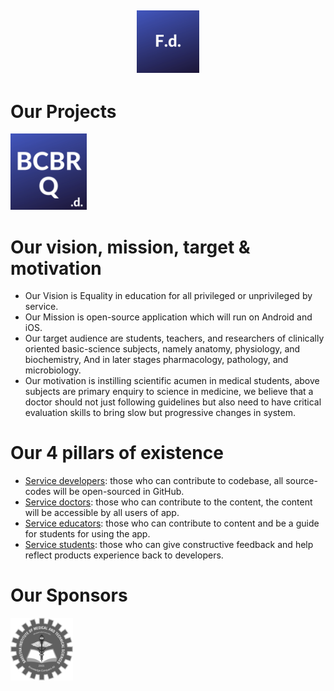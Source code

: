 
## <p align="center"><img alt="flutter doctor logo" src="logos/FdCBlue.png" width="100"></p>

##
# Our Projects
 [<img alt="flutter doctor logo" src="logos/BCBRCBlue.png" width="122">](BCBR/BCBR_Q_Bank.md)

  
# Our vision, mission, target & motivation 
* Our Vision is Equality in education for all privileged or unprivileged by service.
* Our Mission is open-source application which will run on Android and iOS. 
* Our target audience are students, teachers, and researchers of clinically oriented basic-science subjects, namely anatomy, physiology, and biochemistry, And in later stages pharmacology, pathology, and microbiology.
* Our motivation is instilling scientific acumen in medical students, above subjects are primary enquiry to science in medicine, we believe that a doctor should not just following guidelines but also need to have critical evaluation skills to bring slow but progressive changes in system. 

# Our 4 pillars of existence
* [Service developers](): those who can contribute to codebase, all source-codes will be open-sourced in GitHub.  
* [Service doctors](): those who can contribute to the content, the content will be accessible by all users of app. 
* [Service educators](): those who can contribute to content and be a guide for students for using the app. 
* [Service students](): those who can give constructive feedback and help reflect products experience back to developers.

# Our Sponsors
<img alt="flutter doctor logo" src="logos/SponSIMATS.png" width="100">
